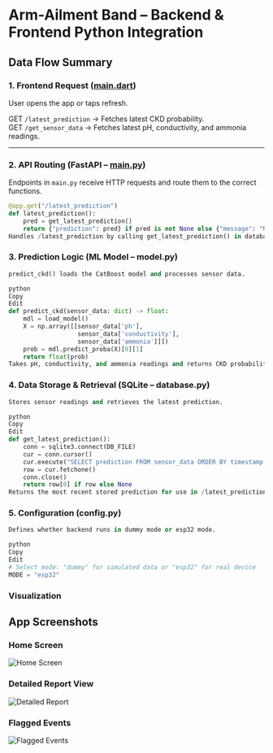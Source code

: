 # Arm-Ailment Band – Backend & Frontend Python Integration

## Data Flow Summary

### 1. Frontend Request ([main.dart](../frontend/lib/main.dart))
User opens the app or taps refresh.

GET `/latest_prediction` → Fetches latest CKD probability.  
GET `/get_sensor_data` → Fetches latest pH, conductivity, and ammonia readings.

---

### 2. API Routing (FastAPI – [main.py](../frontend/main.py))
Endpoints in `main.py` receive HTTP requests and route them to the correct functions.

```python
@app.get("/latest_prediction")
def latest_prediction():
    pred = get_latest_prediction()
    return {"prediction": pred} if pred is not None else {"message": "No data yet"}
Handles /latest_prediction by calling get_latest_prediction() in database.py.
```
### 3. Prediction Logic (ML Model – model.py)
```python
predict_ckd() loads the CatBoost model and processes sensor data.

python
Copy
Edit
def predict_ckd(sensor_data: dict) -> float:
    mdl = load_model()
    X = np.array([[sensor_data['ph'],
                   sensor_data['conductivity'],
                   sensor_data['ammonia']]])
    prob = mdl.predict_proba(X)[0][1]
    return float(prob)
Takes pH, conductivity, and ammonia readings and returns CKD probability.
```

### 4. Data Storage & Retrieval (SQLite – database.py)
```python
Stores sensor readings and retrieves the latest prediction.

python
Copy
Edit
def get_latest_prediction():
    conn = sqlite3.connect(DB_FILE)
    cur = conn.cursor()
    cur.execute("SELECT prediction FROM sensor_data ORDER BY timestamp DESC LIMIT 1")
    row = cur.fetchone()
    conn.close()
    return row[0] if row else None
Returns the most recent stored prediction for use in /latest_prediction.
```
### 5. Configuration (config.py)
```python
Defines whether backend runs in dummy mode or esp32 mode.

python
Copy
Edit
# Select mode: "dummy" for simulated data or "esp32" for real device
MODE = "esp32"
```

### Visualization 

## App Screenshots

### Home Screen
![Home Screen](../Visuals/Homepage.png)

### Detailed Report View
![Detailed Report](../Visuals/Detailed%20Report.jpg)

### Flagged Events
![Flagged Events](../Visuals/Flagged%20events.jpg)

